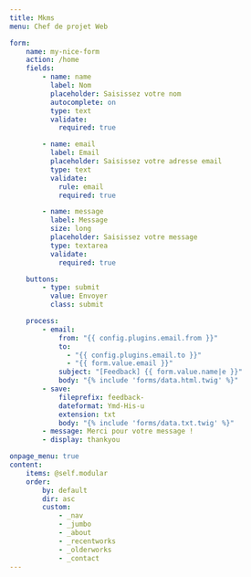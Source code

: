 ```yaml
---
title: Mkms
menu: Chef de projet Web

form:
    name: my-nice-form
    action: /home
    fields:
        - name: name
          label: Nom
          placeholder: Saisissez votre nom
          autocomplete: on
          type: text
          validate:
            required: true

        - name: email
          label: Email
          placeholder: Saisissez votre adresse email
          type: text
          validate:
            rule: email
            required: true

        - name: message
          label: Message
          size: long
          placeholder: Saisissez votre message
          type: textarea
          validate:
            required: true

    buttons:
        - type: submit
          value: Envoyer
          class: submit

    process:
        - email:
            from: "{{ config.plugins.email.from }}"
            to:
              - "{{ config.plugins.email.to }}"
              - "{{ form.value.email }}"
            subject: "[Feedback] {{ form.value.name|e }}"
            body: "{% include 'forms/data.html.twig' %}"
        - save:
            fileprefix: feedback-
            dateformat: Ymd-His-u
            extension: txt
            body: "{% include 'forms/data.txt.twig' %}"
        - message: Merci pour votre message !
        - display: thankyou

onpage_menu: true
content:
    items: @self.modular
    order:
        by: default
        dir: asc
        custom:
            - _nav
            - _jumbo
            - _about
            - _recentworks
            - _olderworks
            - _contact
---
```


